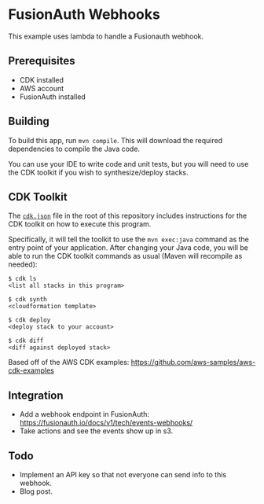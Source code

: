 # FusionAuth Webhooks

This example uses lambda to handle a Fusionauth webhook.

## Prerequisites

* CDK installed
* AWS account
* FusionAuth installed

## Building

To build this app, run `mvn compile`. This will download the required
dependencies to compile the Java code.

You can use your IDE to write code and unit tests, but you will need to use the
CDK toolkit if you wish to synthesize/deploy stacks.

## CDK Toolkit

The [`cdk.json`](./cdk.json) file in the root of this repository includes
instructions for the CDK toolkit on how to execute this program.

Specifically, it will tell the toolkit to use the `mvn exec:java` command as the
entry point of your application. After changing your Java code, you will be able
to run the CDK toolkit commands as usual (Maven will recompile as needed):

    $ cdk ls
    <list all stacks in this program>

    $ cdk synth
    <cloudformation template>

    $ cdk deploy
    <deploy stack to your account>

    $ cdk diff
    <diff against deployed stack>

Based off of the AWS CDK examples: https://github.com/aws-samples/aws-cdk-examples

## Integration

* Add a webhook endpoint in FusionAuth: https://fusionauth.io/docs/v1/tech/events-webhooks/
* Take actions and see the events show up in s3.

## Todo

* Implement an API key so that not everyone can send info to this webhook.
* Blog post.
